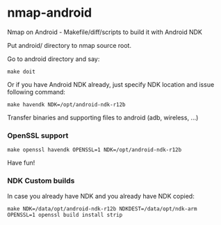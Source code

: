 nmap-android
============

Nmap on Android - Makefile/diff/scripts to build it with Android NDK

Put android/ directory to nmap source root.

Go to android directory and say:
```
make doit
```

Or if you have Android NDK already, just specify NDK location and
issue following command:
```
make havendk NDK=/opt/android-ndk-r12b
```

Transfer binaries and supporting files to android (adb, wireless, ...)


### OpenSSL support

```
make openssl havendk OPENSSL=1 NDK=/opt/android-ndk-r12b
```

Have fun!


### NDK Custom builds

In case you already have NDK and you already have NDK copied:

```
make NDK=/data/opt/android-ndk-r12b NDKDEST=/data/opt/ndk-arm OPENSSL=1 openssl build install strip
```

